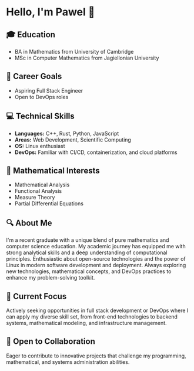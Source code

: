 # Hello, I'm Pawel 👋

## 🎓 Education
- BA in Mathematics from University of Cambridge
- MSc in Computer Mathematics from Jagiellonian University

## 💼 Career Goals
- Aspiring Full Stack Engineer
- Open to DevOps roles

## 💻 Technical Skills
- **Languages:** C++, Rust, Python, JavaScript
- **Areas:** Web Development, Scientific Computing
- **OS:** Linux enthusiast
- **DevOps:** Familiar with CI/CD, containerization, and cloud platforms

## 🧮 Mathematical Interests
- Mathematical Analysis
- Functional Analysis
- Measure Theory
- Partial Differential Equations

## 🔍 About Me
I'm a recent graduate with a unique blend of pure mathematics and computer science education. My academic journey has equipped me with strong analytical skills and a deep understanding of computational principles. Enthusiastic about open-source technologies and the power of Linux in modern software development and deployment. Always exploring new technologies, mathematical concepts, and DevOps practices to enhance my problem-solving toolkit.

## 🚀 Current Focus
Actively seeking opportunities in full stack development or DevOps where I can apply my diverse skill set, from front-end technologies to backend systems, mathematical modeling, and infrastructure management.

## 🤝 Open to Collaboration
Eager to contribute to innovative projects that challenge my programming, mathematical, and systems administration abilities.
